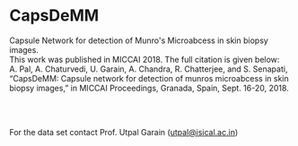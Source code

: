 # CapsDeMM
Capsule Network for detection of Munro's Microabcess in skin biopsy images.<br/>
This work was published in MICCAI 2018. The full citation is given below:<br/>
A. Pal, A. Chaturvedi, U. Garain, A. Chandra, R. Chatterjee, and S. Senapati, “CapsDeMM: Capsule network for detection of munros
microabcess in skin biopsy images,” in MICCAI Proceedings, Granada, Spain, Sept. 16-20, 2018.

<br/>
<br/>

For the data set contact Prof. Utpal Garain (utpal@isical.ac.in)
